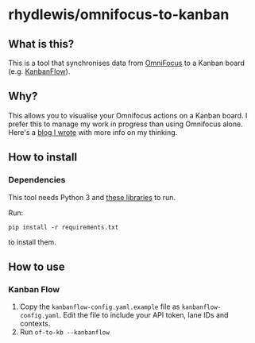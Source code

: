 # rhydlewis/omnifocus-to-kanban

## What is this?

This is a tool that synchronises data from [OmniFocus](http://www.omnigroup.com/omnifocus) to a Kanban board \(e.g. [KanbanFlow](https://kanbanflow.com/)\).

## Why?

This allows you to visualise your Omnifocus actions on a Kanban board. I prefer this to manage my work in progress than using Omnifocus alone. Here's a [blog I wrote](http://rhydlewis.net/blog/2015/9/29/how-i-use-personal-kanban-to-stay-in-control-of-my-work-and-get-stuff-done-part-2) with more info on my thinking.

## How to install

### Dependencies

This tool needs Python 3 and [these libraries](blob/master/rhydlewis-omnifocus-to-kanban-2.md) to run.

Run:

`pip install -r requirements.txt`

to install them.

## How to use

### Kanban Flow

1. Copy the `kanbanflow-config.yaml.example` file as `kanbanflow-config.yaml`. Edit the file to include your API token, lane IDs and contexts.
2. Run `of-to-kb --kanbanflow`

